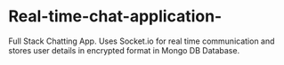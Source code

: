 # Real-time-chat-application-
Full Stack Chatting App. Uses Socket.io for real time communication and stores user details in encrypted format in Mongo DB Database.
